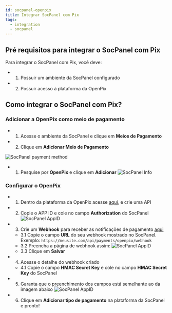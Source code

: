 ```yaml
---
id: socpanel-openpix
title: Integrar SocPanel com Pix
tags:
  - integration
  - socpanel
---
```


## Pré requisitos para integrar o SocPanel com Pix

Para integrar o SocPanel com Pix, você deve:

- 1. Possuir um ambiente da SocPanel configurado
- 2. Possuir acesso à plataforma da OpenPix

## Como integrar o SocPanel com Pix?

### Adicionar a OpenPix como meio de pagamento

- 1. Acesse o ambiente da SocPanel e clique em **Meios de Pagamento**
- 2. Clique em **Adicionar Meio de Pagamento**

![SocPanel payment method](/img/integrations/soc-panel-payment-method.png)

- 1. Pesquise por **OpenPix** e clique em **Adicionar**
![SocPanel Info](/img/integrations/soc-panel-info.png)

### Configurar o OpenPix

- 1. Dentro da plataforma da OpenPix acesse [aqui](https://app.openpix.com.br/home/applications/add), e crie uma API
- 2. Copie o APP ID e cole no campo **Authorization** do SocPanel
![SocPanel AppID](/img/integrations/socpanel-app-id.png)
- 3. Crie um **Webhook** para receber as notificações de pagamento [aqui](https://app.openpix.com.br/home/applications/webhook/create)
  - 3.1 Copie o campo **URL** do seu webhook mostrado no SocPanel. Exemplo: `https://meusite.com/api/payments/openpix/webhook`
  - 3.2 Preencha a página de webhook assim:
    ![SocPanel AppID](/img/integrations/socpanel-webhook-page.png)
  - 3.3 Clique em **Salvar**
- 4. Acesse o detalhe do webhook criado
  - 4.1 Copie o campo **HMAC Secret Key** e cole no campo **HMAC Secret Key** do SocPanel
- 5. Garanta que o preenchimento dos campos está semelhante ao da imagem abaixo
  ![SocPanel AppID](/img/integrations/socpanel-filled-form.png)
- 6. Clique em **Adicionar tipo de pagamento** na plataforma da SocPanel e pronto!

